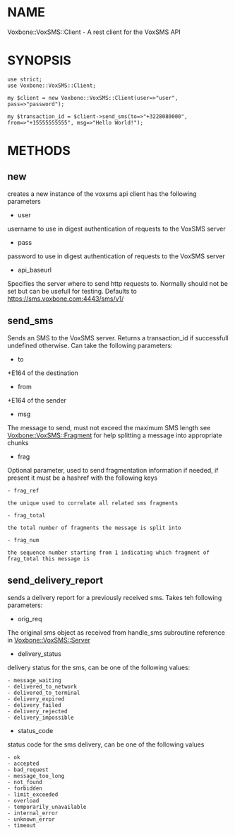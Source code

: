 # NAME

Voxbone::VoxSMS::Client - A rest client for the VoxSMS API

# SYNOPSIS

    use strict;
    use Voxbone::VoxSMS::Client;

    my $client = new Voxbone::VoxSMS::Client(user=>"user", pass=>"password");

    my $transaction_id = $client->send_sms(to=>"+3228080000", from=>"+15555555555", msg=>"Hello World!");

# METHODS

## new

creates a new instance of the voxsms api client has the following parameters

- user

username to use in digest authentication of requests to the VoxSMS server

- pass

password to use in digest authentication of requests to the VoxSMS server

- api_baseurl

Specifies the server where to send http requests to. Normally should not be set but can be usefull for testing.  Defaults to https://sms.voxbone.com:4443/sms/v1/

## send_sms

Sends an SMS to the VoxSMS server.  Returns a transaction_id if successfull undefined otherwise.  Can take the following parameters:

- to

+E164 of the destination

- from

+E164 of the sender

- msg

The message to send, must not exceed the maximum SMS length see [Voxbone::VoxSMS::Fragment](/Voxbone::VoxSMS::Fragment.md) for help splitting a message into appropriate chunks

- frag

Optional parameter, used to send fragmentation information if needed, if present it must be a hashref with the following keys

    - frag_ref

    the unique used to correlate all related sms fragments

    - frag_total

    the total number of fragments the message is split into

    - frag_num

    the sequence number starting from 1 indicating which fragment of frag_total this message is



## send_delivery_report

sends a delivery report for a previously received sms.  Takes teh following parameters:

- orig_req

The original sms object as received from handle_sms subroutine reference in [Voxbone::VoxSMS::Server](/Voxbone::VoxSMS::Server.md) 

- delivery_status

delivery status for the sms, can be one of the following values:

    - message_waiting
    - delivered_to_network
    - delivered_to_terminal
    - delivery_expired
    - delivery_failed
    - delivery_rejected
    - delivery_impossible

- status_code

status code for the sms delivery, can be one of the following values

    - ok
    - accepted
    - bad_request
    - message_too_long
    - not_found
    - forbidden
    - limit_exceeded
    - overload
    - temporarily_unavailable
    - internal_error
    - unknown_error
    - timeout
